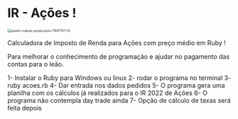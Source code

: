 # IR - Ações !

<img src="C:\treinadev\IRAcoes\imagens\pexels-rodnae-productions-7947707 (2).jpg" alt="pexels-rodnae-productions-7947707 (2)" style="zoom:50%;" />

Calculadora de Imposto de Renda para Ações com preço médio em Ruby !

Para melhorar o conhecimento de programação e ajudar no pagamento das contas para o leão.



1- Instalar o Ruby para Windows ou linux
2- rodar o programa no terminal 
3- ruby acoes.rb
4- Dar entrada nos dados pedidos
5- O programa gera uma planilha com os cálculos já realizados para o IR 2022 de Ações
6- O programa não contempla day trade ainda
7- Opção de cálculo de taxas será feita depois



